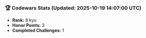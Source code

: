 ### 🏆 Codewars Stats (Updated: 2025-10-19 14:07:00 UTC)

- **Rank:** 8 kyu
- **Honor Points:** 3
- **Completed Challenges:** 1
